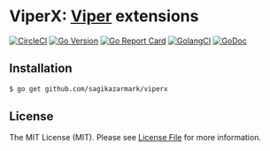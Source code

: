 # ViperX: [Viper](https://github.com/spf13/viper) extensions

[![CircleCI](https://circleci.com/gh/sagikazarmark/viperx.svg?style=svg)](https://circleci.com/gh/sagikazarmark/viperx)
[![Go Version](https://img.shields.io/badge/go%20version-%3E=1.11.4-orange.svg?style=flat-square)](https://github.com/sagikazarmark/viperx)
[![Go Report Card](https://goreportcard.com/badge/github.com/sagikazarmark/viperx?style=flat-square)](https://goreportcard.com/report/github.com/sagikazarmark/viperx)
[![GolangCI](https://golangci.com/badges/github.com/sagikazarmark/viperx.svg)](https://golangci.com/r/github.com/sagikazarmark/viperx)
[![GoDoc](http://img.shields.io/badge/godoc-reference-5272B4.svg?style=flat-square)](https://godoc.org/github.com/sagikazarmark/viperx)


## Installation

```bash
$ go get github.com/sagikazarmark/viperx
```


## License

The MIT License (MIT). Please see [License File](LICENSE) for more information.
